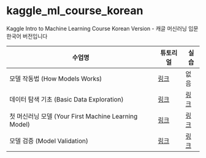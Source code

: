 # kaggle_ml_course_korean
Kaggle Intro to Machine Learning Course Korean Version - 캐글 머신러닝 입문 한국어 버전입니다

| 수업명 | 튜토리얼 | 실습 |
| ----- | --- | --- |
| 모델 작동법 (How Models Works) | [링크](https://www.kaggle.com/code/donggeonhan/how-models-work-kor-ver?scriptVersionId=102974832) | 없음 |
| 데이터 탐색 기초 (Basic Data Exploration) | [링크](https://www.kaggle.com/code/donggeonhan/basic-data-exploration?scriptVersionId=102980220) | [링크](https://www.kaggle.com/code/donggeonhan/exercise-explore-your-data?scriptVersionId=102982432) |
| 첫 머신러닝 모델 (Your First Machine Learning Model) | [링크](https://www.kaggle.com/code/donggeonhan/your-first-machine-learning-model/notebook) | [링크](https://www.kaggle.com/code/donggeonhan/exercise-your-first-machine-learning-model/notebook) |
| 모델 검증 (Model Validation) | [링크](https://www.kaggle.com/code/jkldainjeong/model-validation?scriptVersionId=103501247) | [링크](https://www.kaggle.com/code/jkldainjeong/exercise-model-validation?scriptVersionId=103502167) |
